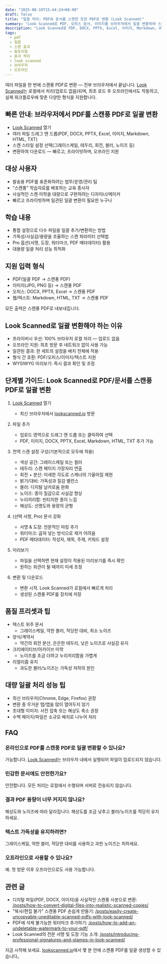 ```yaml
---
date: "2025-08-19T15:44:24+08:00"
draft: false
title: "일괄 처리: PDF와 문서를 스캔한 듯한 PDF로 변환 (Look Scanned)"
summary: "Look Scanned로 PDF, 오피스 문서, 이미지를 브라우저에서 일괄 변환하여 스캔풍 PDF로 만드는 방법. 모든 처리는 로컬에서, 개인정보 안전."
description: "Look Scanned로 PDF, DOCX, PPTX, Excel, 이미지, Markdown, HTML, TXT를 스캔풍 PDF로 일괄 변환하는 단계별 가이드. 로컬, 빠름, 프라이버시 우선."
tags:
  - pdf
  - 일괄
  - 스캔 효과
  - 튜토리얼
  - 문서 처리
  - look scanned
  - 브라우저
  - 오프라인
---
```


여러 파일을 한 번에 스캔풍 PDF로 변환 — 전부 브라우저에서 끝납니다. [Look Scanned](https://lookscanned.io)는 로컬에서 처리(업로드 없음)되며, 최초 로드 후 오프라인에서도 작동하고, 실제 워크플로우에 맞춘 다양한 형식을 지원합니다.

## 빠른 안내: 브라우저에서 PDF를 스캔풍 PDF로 일괄 변환

- [Look Scanned](https://lookscanned.io) 열기
- 여러 파일 드래그 앤 드롭(PDF, DOCX, PPTX, Excel, 이미지, Markdown, HTML, TXT)
- 스캔 스타일 설정 선택(그레이스케일, 테두리, 회전, 블러, 노이즈 등)
- 변환하여 다운로드 — 빠르고, 프라이빗하며, 오프라인 지원

## 대상 사용자

- 발송용 PDF를 표준화하려는 법무/운영/관리 팀
- “스캔풍” 학습자료를 배포하는 교육 종사자
- 사실적인 스캔 미학을 대량으로 구현하려는 디자이너/메이커
- 빠르고 프라이빗하며 일관된 일괄 변환이 필요한 누구나

## 학습 내용

- 통합 설정으로 다수 파일을 일괄 추가/변환하는 방법
- 가독성/사실감/용량을 조율하는 스캔 파라미터 선택법
- Pro 옵션(서명, 도장, 워터마크, PDF 메타데이터) 활용
- 대용량 일괄 처리 성능 최적화

## 지원 입력 형식

- PDF(일괄 PDF → 스캔풍 PDF)
- 이미지(JPG, PNG 등) → 스캔풍 PDF
- 오피스: DOCX, PPTX, Excel → 스캔풍 PDF
- 웹/텍스트: Markdown, HTML, TXT → 스캔풍 PDF

모든 출력은 스캔풍 PDF로 내보내집니다.

## Look Scanned로 일괄 변환해야 하는 이유

- 프라이버시 우선: 100% 브라우저 로컬 처리 — 업로드 없음
- 오프라인 지원: 최초 방문 후 네트워크 없이 사용 가능
- 일관된 결과: 한 세트의 설정을 배치 전체에 적용
- 형식 간 호환: PDF/오피스/이미지/텍스트 지원
- WYSIWYG 미리보기: 즉시 결과 확인 및 조정

## 단계별 가이드: Look Scanned로 PDF/문서를 스캔풍 PDF로 일괄 변환

1. [Look Scanned](https://lookscanned.io) 열기
   - 최신 브라우저에서 [lookscanned.io](https://lookscanned.io) 방문

2. 파일 추가
   - 업로드 영역으로 드래그 앤 드롭 또는 클릭하여 선택
   - PDF, 이미지, DOCX, PPTX, Excel, Markdown, HTML, TXT 추가 가능

3. 전역 스캔 설정 구성(기본적으로 모두에 적용)
   - 색상 공간: 그레이스케일 또는 컬러
   - 테두리: 스캔 페이지 가장자리 연출
   - 회전 + 분산: 미세한 각도로 스캐너의 기울어짐 재현
   - 밝기/대비: 가독성과 질감 밸런스
   - 블러: 디지털 날카로움 완화
   - 노이즈: 종이 질감으로 사실감 향상
   - 누리끼리함: 빈티지한 종이 느낌
   - 해상도: 선명도와 용량의 균형

4. (선택 사항, Pro) 문서 강화
   - 서명 & 도장: 전문적인 마킹 추가
   - 워터마크: 굽혀 넣는 방식으로 제거 어려움
   - PDF 메타데이터: 작성자, 제목, 주제, 키워드 설정

5. 미리보기
   - 파일을 선택하면 현재 설정이 적용된 미리보기를 즉시 확인
   - 원하는 외관이 될 때까지 미세 조정

6. 변환 및 다운로드
   - 변환 시작. Look Scanned가 로컬에서 빠르게 처리
   - 생성된 스캔풍 PDF를 장치에 저장

## 품질 프리셋과 팁

- 텍스트 위주 문서
  - 그레이스케일, 약한 블러, 적당한 대비, 최소 노이즈
- 양식/계약서
  - 약간의 회전 분산, 은은한 테두리, 낮은 노이즈로 사실감 유지
- 크리에이티브/아카이브 미학
  - 노이즈를 조금 더하고 누리끼리함을 가볍게
- 리얼리즘 유지
  - 과도한 블러/노이즈는 가독성 저하의 원인

## 대량 일괄 처리 성능 팁

- 최신 브라우저(Chrome, Edge, Firefox) 권장
- 변환 중 무거운 탭/앱을 많이 열어두지 않기
- 초대형 이미지: 사전 압축 또는 해상도 축소 권장
- 수백 페이지/파일은 소규모 배치로 나누어 처리

## FAQ

### 온라인으로 PDF를 스캔풍 PDF로 일괄 변환할 수 있나요?
가능합니다. [Look Scanned](https://lookscanned.io)는 브라우저 내에서 실행되어 파일이 업로드되지 않습니다.

### 민감한 문서에도 안전한가요?
안전합니다. 모든 처리는 로컬에서 수행되며 서버로 전송되지 않습니다.

### 결과 PDF 용량이 너무 커지지 않나요?
해상도와 노이즈에 따라 달라집니다. 해상도를 조금 낮추고 블러/노이즈를 적당히 유지하세요.

### 텍스트 가독성을 유지하려면?
그레이스케일, 약한 블러, 적당한 대비를 사용하고 과한 노이즈는 피하세요.

### 오프라인으로 사용할 수 있나요?
예. 첫 방문 이후 오프라인으로도 사용 가능합니다.

## 관련 글

- 디지털 파일(PDF, DOCX, 이미지)을 사실적인 스캔풍 사본으로 변환: [/posts/how-to-convert-digital-files-into-realistic-scanned-copies/](../how-to-convert-digital-files-into-realistic-scanned-copies/)
- "복사/편집 불가" 스캔풍 PDF 손쉽게 만들기: [/posts/easily-create-uncopyable-uneditable-scanned-pdfs-with-look-scanned/](../easily-create-uncopyable-uneditable-scanned-pdfs-with-look-scanned/)
- PDF에 삭제 불가능한 워터마크 추가하기: [/posts/how-to-add-an-undeletable-watermark-to-your-pdf/](../how-to-add-an-undeletable-watermark-to-your-pdf/)
- Look Scanned의 전문 서명 및 도장 기능 소개: [/posts/introducing-professional-signatures-and-stamps-in-look-scanned/](../introducing-professional-signatures-and-stamps-in-look-scanned/)

지금 시작해 보세요. [lookscanned.io](https://lookscanned.io)에서 몇 분 안에 스캔풍 PDF를 일괄 생성할 수 있습니다。 
